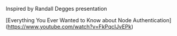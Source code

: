 Inspired by Randall Degges presentation

[Everything You Ever Wanted to Know about Node Authentication] (https://www.youtube.com/watch?v=FkPqcIJvEPk)
